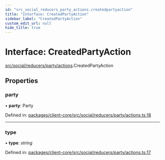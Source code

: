 ```yaml
---
id: "src_social_reducers_party_actions.createdpartyaction"
title: "Interface: CreatedPartyAction"
sidebar_label: "CreatedPartyAction"
custom_edit_url: null
hide_title: true
---
```


# Interface: CreatedPartyAction

[src/social/reducers/party/actions](../modules/src_social_reducers_party_actions.md).CreatedPartyAction

## Properties

### party

• **party**: Party

Defined in: [packages/client-core/src/social/reducers/party/actions.ts:18](https://github.com/xr3ngine/xr3ngine/blob/a16a45d7e/packages/client-core/src/social/reducers/party/actions.ts#L18)

___

### type

• **type**: *string*

Defined in: [packages/client-core/src/social/reducers/party/actions.ts:17](https://github.com/xr3ngine/xr3ngine/blob/a16a45d7e/packages/client-core/src/social/reducers/party/actions.ts#L17)
